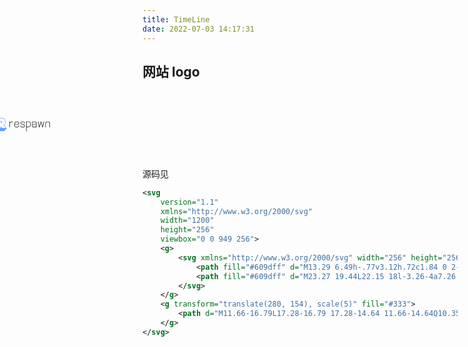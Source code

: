 ```yaml
---
title: TimeLine
date: 2022-07-03 14:17:31
---
```


## 网站 logo

<div><svg
    version="1.1"
    xmlns="http://www.w3.org/2000/svg"
    width="1200"
    height="256"
    viewbox="0 0 949 256"
    transform="translate(-450), scale(0.2)">
<svg xmlns="http://www.w3.org/2000/svg" width="256" height="256" viewBox="0 0 24.38 26.53">
<path fill="#609dff" d="M13.29 6.49h-.77v3.12h.72c1.84 0 2-.93 2-1.63.05-.37.05-1.49-1.95-1.49z"/>
<path fill="#609dff" d="M23.27 19.44L22.15 18l-3.26-4a7.26 7.26 0 0 0 3.24-6.23 7.73 7.73 0 0 0-2.81-6.11C17.76.41 16.15 0 12.91 0H5.68L0 5.68v20.85h7.7l.85-.85.09.12.26.36.26.37h9.54l5.68-5.69zm-2.46.56h-5.52l-.29-.38-2.51-3.5V20h-6V.86h6.36c3.05 0 4.49.35 5.88 1.43a6.87 6.87 0 0 1 2.48 5.43 6.26 6.26 0 0 1-3.71 6l3.92 4.91L22.59 20z"/>
</svg>
<g transform="translate(280, 154), scale(5)" fill="#333">
<path d="M11.66-16.79L17.28-16.79 17.28-14.64 11.66-14.64Q10.35-14.64 9.18-14.13 8-13.62 7.15-12.76 6.3-11.91 5.78-10.74 5.27-9.57 5.27-8.25L5.27-8.25 5.27 5.08 3.12 5.08 3.12-16.84 5.27-16.84 5.27-13.96Q6.49-15.28 8.13-16.03 9.76-16.79 11.66-16.79L11.66-16.79ZM38.95-5.66L24.75-5.66 24.75-1.22Q24.75 0.54 25.97 1.78 27.19 3.03 28.94 3.03L28.94 3.03 33.63 3.03Q35.39 3.03 36.63 1.78 37.87 0.54 37.87-1.22L37.87-1.22 37.87-3.12 40.07-3.12 40.07-1.22Q40.07 0.1 39.56 1.27 39.05 2.44 38.17 3.32 37.29 4.2 36.12 4.71 34.95 5.22 33.63 5.22L33.63 5.22 28.94 5.22Q27.62 5.22 26.45 4.71 25.28 4.2 24.43 3.32 23.57 2.44 23.06 1.27 22.55 0.1 22.55-1.22L22.55-1.22 22.55-10.4Q22.55-11.71 23.06-12.89 23.57-14.06 24.43-14.93 25.28-15.81 26.45-16.3 27.62-16.79 28.94-16.79L28.94-16.79 33.63-16.79Q34.95-16.79 36.12-16.3 37.29-15.81 38.17-14.93 39.05-14.06 39.56-12.89 40.07-11.71 40.07-10.4L40.07-10.4 40.07-6.78Q40.07-6.3 39.75-5.98 39.44-5.66 38.95-5.66L38.95-5.66ZM24.75-7.86L37.87-7.86 37.87-10.4Q37.87-12.15 36.63-13.4 35.39-14.64 33.63-14.64L33.63-14.64 28.94-14.64Q27.19-14.64 25.97-13.4 24.75-12.15 24.75-10.4L24.75-10.4 24.75-7.86ZM57.59 5.22L57.59 5.22 49.59 5.22Q47.83 5.22 46.59 3.95 45.34 2.68 45.34 0.93L45.34 0.93 45.34-1.37 47.49-1.37 47.49 0.93Q47.49 1.81 48.12 2.42 48.76 3.03 49.59 3.03L49.59 3.03 57.59 3.03Q58.47 3.03 59.08 2.42 59.69 1.81 59.69 0.93L59.69 0.93 59.69-1.71Q59.69-2.39 59.3-2.95 58.91-3.51 58.23-3.71L58.23-3.71 48.37-6.78Q47-7.22 46.17-8.35 45.34-9.47 45.34-10.88L45.34-10.88 45.34-12.54Q45.34-14.3 46.59-15.55 47.83-16.79 49.59-16.79L49.59-16.79 57.59-16.79Q59.35-16.79 60.62-15.55 61.89-14.3 61.89-12.54L61.89-12.54 61.89-9.61 59.69-9.61 59.69-12.54Q59.69-13.42 59.08-14.03 58.47-14.64 57.59-14.64L57.59-14.64 49.59-14.64Q48.76-14.64 48.12-14.03 47.49-13.42 47.49-12.54L47.49-12.54 47.49-10.88Q47.49-10.2 47.9-9.64 48.32-9.08 49-8.88L49-8.88 58.86-5.81Q60.23-5.37 61.06-4.25 61.89-3.12 61.89-1.71L61.89-1.71 61.89 0.93Q61.89 1.81 61.55 2.59 61.2 3.37 60.62 3.95 60.03 4.54 59.25 4.88 58.47 5.22 57.59 5.22ZM69.26 21.43L67.06 21.43 67.06-16.3Q67.06-16.69 67.4-17.03L67.4-17.03Q67.7-17.38 68.13-17.38L68.13-17.38 76.04-17.38Q77.8-17.38 79.36-16.69 80.92-16.01 82.07-14.86 83.22-13.71 83.9-12.15 84.58-10.59 84.58-8.83L84.58-8.83 84.58-3.9Q84.58-2.15 83.9-0.59 83.22 0.98 82.07 2.12 80.92 3.27 79.36 3.95 77.8 4.64 76.04 4.64L76.04 4.64 69.26 4.64 69.26 21.43ZM69.26-15.18L69.26 2.44 76.04 2.44Q77.36 2.44 78.51 1.95 79.65 1.46 80.53 0.59 81.41-0.29 81.9-1.44 82.39-2.59 82.39-3.9L82.39-3.9 82.39-8.83Q82.39-10.15 81.9-11.3 81.41-12.45 80.53-13.32 79.65-14.2 78.51-14.69 77.36-15.18 76.04-15.18L76.04-15.18 69.26-15.18ZM94.54-16.79L101.37-16.79Q102.45-16.79 103.42-16.37 104.4-15.96 105.13-15.23 105.86-14.5 106.3-13.52 106.74-12.54 106.74-11.47L106.74-11.47 106.74 5.22 104.54 5.22 104.54 4.15Q103.18 5.22 101.37 5.22L101.37 5.22 94.54 5.22Q93.42 5.22 92.46 4.81 91.51 4.39 90.78 3.66 90.05 2.93 89.63 1.95 89.22 0.98 89.22-0.15L89.22-0.15 89.22-2.39Q89.22-3.47 89.63-4.44 90.05-5.42 90.78-6.15 91.51-6.88 92.46-7.3 93.42-7.71 94.54-7.71L94.54-7.71 104.54-7.71 104.54-11.47Q104.54-12.79 103.62-13.71 102.69-14.64 101.37-14.64L101.37-14.64 94.54-14.64Q93.27-14.64 92.34-13.71 91.42-12.79 91.42-11.47L91.42-11.47 91.42-8.39 89.22-8.39 89.22-11.47Q89.22-12.54 89.63-13.52 90.05-14.5 90.78-15.23 91.51-15.96 92.46-16.37 93.42-16.79 94.54-16.79L94.54-16.79ZM104.54-0.15L104.54-5.56 94.54-5.56Q93.27-5.56 92.34-4.64 91.42-3.71 91.42-2.39L91.42-2.39 91.42-0.15Q91.42 1.17 92.34 2.1 93.27 3.03 94.54 3.03L94.54 3.03 101.37 3.03Q102.69 3.03 103.62 2.1 104.54 1.17 104.54-0.15L104.54-0.15ZM130.66 5.32L130.66 5.32 129.78 5.32Q128.95 5.32 128.75 4.54L128.75 4.54 123.73-12.79 118.75 4.54Q118.5 5.32 117.72 5.32L117.72 5.32 116.84 5.32Q116.45 5.32 116.16 5.08 115.87 4.83 115.77 4.44L115.77 4.44 111.72-16.59 113.87-17.03 117.38 1.37 122.41-16.01Q122.65-16.84 123.48-16.84L123.48-16.84 124.02-16.84Q124.41-16.84 124.68-16.62 124.95-16.4 125.04-16.01L125.04-16.01 130.07 1.37 133.63-17.03 135.78-16.59 131.68 4.44Q131.58 4.83 131.32 5.08 131.05 5.32 130.66 5.32ZM157.7-10.4L157.7 5.22 155.5 5.22 155.5-10.4Q155.5-12.15 154.25-13.4 153.01-14.64 151.25-14.64L151.25-14.64 146.47-14.64Q144.71-14.64 143.47-13.4 142.22-12.15 142.22-10.4L142.22-10.4 142.22 5.22 140.08 5.22 140.08-10.4Q140.08-11.71 140.59-12.89 141.1-14.06 141.95-14.91 142.81-15.76 143.98-16.28 145.15-16.79 146.47-16.79L146.47-16.79 151.25-16.79Q152.57-16.79 153.74-16.28 154.91-15.76 155.79-14.91 156.67-14.06 157.18-12.89 157.7-11.71 157.7-10.4L157.7-10.4ZM171.61-16.79L177.22-16.79 177.22-14.64 171.61-14.64Q170.29-14.64 169.12-14.13 167.94-13.62 167.09-12.76 166.24-11.91 165.72-10.74 165.21-9.57 165.21-8.25L165.21-8.25 165.21 5.08 163.06 5.08 163.06-16.84 165.21-16.84 165.21-13.96Q166.43-15.28 168.07-16.03 169.7-16.79 171.61-16.79L171.61-16.79Z"/>
</g>
</svg></div>

源码见

```svg
<svg
    version="1.1"
    xmlns="http://www.w3.org/2000/svg"
    width="1200"
    height="256"
    viewbox="0 0 949 256">
    <g>
        <svg xmlns="http://www.w3.org/2000/svg" width="256" height="256" viewBox="0 0 24.38 26.53">
            <path fill="#609dff" d="M13.29 6.49h-.77v3.12h.72c1.84 0 2-.93 2-1.63.05-.37.05-1.49-1.95-1.49z"/>
            <path fill="#609dff" d="M23.27 19.44L22.15 18l-3.26-4a7.26 7.26 0 0 0 3.24-6.23 7.73 7.73 0 0 0-2.81-6.11C17.76.41 16.15 0 12.91 0H5.68L0 5.68v20.85h7.7l.85-.85.09.12.26.36.26.37h9.54l5.68-5.69zm-2.46.56h-5.52l-.29-.38-2.51-3.5V20h-6V.86h6.36c3.05 0 4.49.35 5.88 1.43a6.87 6.87 0 0 1 2.48 5.43 6.26 6.26 0 0 1-3.71 6l3.92 4.91L22.59 20z"/>
        </svg>
    </g>
    <g transform="translate(280, 154), scale(5)" fill="#333">
        <path d="M11.66-16.79L17.28-16.79 17.28-14.64 11.66-14.64Q10.35-14.64 9.18-14.13 8-13.62 7.15-12.76 6.3-11.91 5.78-10.74 5.27-9.57 5.27-8.25L5.27-8.25 5.27 5.08 3.12 5.08 3.12-16.84 5.27-16.84 5.27-13.96Q6.49-15.28 8.13-16.03 9.76-16.79 11.66-16.79L11.66-16.79ZM38.95-5.66L24.75-5.66 24.75-1.22Q24.75 0.54 25.97 1.78 27.19 3.03 28.94 3.03L28.94 3.03 33.63 3.03Q35.39 3.03 36.63 1.78 37.87 0.54 37.87-1.22L37.87-1.22 37.87-3.12 40.07-3.12 40.07-1.22Q40.07 0.1 39.56 1.27 39.05 2.44 38.17 3.32 37.29 4.2 36.12 4.71 34.95 5.22 33.63 5.22L33.63 5.22 28.94 5.22Q27.62 5.22 26.45 4.71 25.28 4.2 24.43 3.32 23.57 2.44 23.06 1.27 22.55 0.1 22.55-1.22L22.55-1.22 22.55-10.4Q22.55-11.71 23.06-12.89 23.57-14.06 24.43-14.93 25.28-15.81 26.45-16.3 27.62-16.79 28.94-16.79L28.94-16.79 33.63-16.79Q34.95-16.79 36.12-16.3 37.29-15.81 38.17-14.93 39.05-14.06 39.56-12.89 40.07-11.71 40.07-10.4L40.07-10.4 40.07-6.78Q40.07-6.3 39.75-5.98 39.44-5.66 38.95-5.66L38.95-5.66ZM24.75-7.86L37.87-7.86 37.87-10.4Q37.87-12.15 36.63-13.4 35.39-14.64 33.63-14.64L33.63-14.64 28.94-14.64Q27.19-14.64 25.97-13.4 24.75-12.15 24.75-10.4L24.75-10.4 24.75-7.86ZM57.59 5.22L57.59 5.22 49.59 5.22Q47.83 5.22 46.59 3.95 45.34 2.68 45.34 0.93L45.34 0.93 45.34-1.37 47.49-1.37 47.49 0.93Q47.49 1.81 48.12 2.42 48.76 3.03 49.59 3.03L49.59 3.03 57.59 3.03Q58.47 3.03 59.08 2.42 59.69 1.81 59.69 0.93L59.69 0.93 59.69-1.71Q59.69-2.39 59.3-2.95 58.91-3.51 58.23-3.71L58.23-3.71 48.37-6.78Q47-7.22 46.17-8.35 45.34-9.47 45.34-10.88L45.34-10.88 45.34-12.54Q45.34-14.3 46.59-15.55 47.83-16.79 49.59-16.79L49.59-16.79 57.59-16.79Q59.35-16.79 60.62-15.55 61.89-14.3 61.89-12.54L61.89-12.54 61.89-9.61 59.69-9.61 59.69-12.54Q59.69-13.42 59.08-14.03 58.47-14.64 57.59-14.64L57.59-14.64 49.59-14.64Q48.76-14.64 48.12-14.03 47.49-13.42 47.49-12.54L47.49-12.54 47.49-10.88Q47.49-10.2 47.9-9.64 48.32-9.08 49-8.88L49-8.88 58.86-5.81Q60.23-5.37 61.06-4.25 61.89-3.12 61.89-1.71L61.89-1.71 61.89 0.93Q61.89 1.81 61.55 2.59 61.2 3.37 60.62 3.95 60.03 4.54 59.25 4.88 58.47 5.22 57.59 5.22ZM69.26 21.43L67.06 21.43 67.06-16.3Q67.06-16.69 67.4-17.03L67.4-17.03Q67.7-17.38 68.13-17.38L68.13-17.38 76.04-17.38Q77.8-17.38 79.36-16.69 80.92-16.01 82.07-14.86 83.22-13.71 83.9-12.15 84.58-10.59 84.58-8.83L84.58-8.83 84.58-3.9Q84.58-2.15 83.9-0.59 83.22 0.98 82.07 2.12 80.92 3.27 79.36 3.95 77.8 4.64 76.04 4.64L76.04 4.64 69.26 4.64 69.26 21.43ZM69.26-15.18L69.26 2.44 76.04 2.44Q77.36 2.44 78.51 1.95 79.65 1.46 80.53 0.59 81.41-0.29 81.9-1.44 82.39-2.59 82.39-3.9L82.39-3.9 82.39-8.83Q82.39-10.15 81.9-11.3 81.41-12.45 80.53-13.32 79.65-14.2 78.51-14.69 77.36-15.18 76.04-15.18L76.04-15.18 69.26-15.18ZM94.54-16.79L101.37-16.79Q102.45-16.79 103.42-16.37 104.4-15.96 105.13-15.23 105.86-14.5 106.3-13.52 106.74-12.54 106.74-11.47L106.74-11.47 106.74 5.22 104.54 5.22 104.54 4.15Q103.18 5.22 101.37 5.22L101.37 5.22 94.54 5.22Q93.42 5.22 92.46 4.81 91.51 4.39 90.78 3.66 90.05 2.93 89.63 1.95 89.22 0.98 89.22-0.15L89.22-0.15 89.22-2.39Q89.22-3.47 89.63-4.44 90.05-5.42 90.78-6.15 91.51-6.88 92.46-7.3 93.42-7.71 94.54-7.71L94.54-7.71 104.54-7.71 104.54-11.47Q104.54-12.79 103.62-13.71 102.69-14.64 101.37-14.64L101.37-14.64 94.54-14.64Q93.27-14.64 92.34-13.71 91.42-12.79 91.42-11.47L91.42-11.47 91.42-8.39 89.22-8.39 89.22-11.47Q89.22-12.54 89.63-13.52 90.05-14.5 90.78-15.23 91.51-15.96 92.46-16.37 93.42-16.79 94.54-16.79L94.54-16.79ZM104.54-0.15L104.54-5.56 94.54-5.56Q93.27-5.56 92.34-4.64 91.42-3.71 91.42-2.39L91.42-2.39 91.42-0.15Q91.42 1.17 92.34 2.1 93.27 3.03 94.54 3.03L94.54 3.03 101.37 3.03Q102.69 3.03 103.62 2.1 104.54 1.17 104.54-0.15L104.54-0.15ZM130.66 5.32L130.66 5.32 129.78 5.32Q128.95 5.32 128.75 4.54L128.75 4.54 123.73-12.79 118.75 4.54Q118.5 5.32 117.72 5.32L117.72 5.32 116.84 5.32Q116.45 5.32 116.16 5.08 115.87 4.83 115.77 4.44L115.77 4.44 111.72-16.59 113.87-17.03 117.38 1.37 122.41-16.01Q122.65-16.84 123.48-16.84L123.48-16.84 124.02-16.84Q124.41-16.84 124.68-16.62 124.95-16.4 125.04-16.01L125.04-16.01 130.07 1.37 133.63-17.03 135.78-16.59 131.68 4.44Q131.58 4.83 131.32 5.08 131.05 5.32 130.66 5.32ZM157.7-10.4L157.7 5.22 155.5 5.22 155.5-10.4Q155.5-12.15 154.25-13.4 153.01-14.64 151.25-14.64L151.25-14.64 146.47-14.64Q144.71-14.64 143.47-13.4 142.22-12.15 142.22-10.4L142.22-10.4 142.22 5.22 140.08 5.22 140.08-10.4Q140.08-11.71 140.59-12.89 141.1-14.06 141.95-14.91 142.81-15.76 143.98-16.28 145.15-16.79 146.47-16.79L146.47-16.79 151.25-16.79Q152.57-16.79 153.74-16.28 154.91-15.76 155.79-14.91 156.67-14.06 157.18-12.89 157.7-11.71 157.7-10.4L157.7-10.4ZM171.61-16.79L177.22-16.79 177.22-14.64 171.61-14.64Q170.29-14.64 169.12-14.13 167.94-13.62 167.09-12.76 166.24-11.91 165.72-10.74 165.21-9.57 165.21-8.25L165.21-8.25 165.21 5.08 163.06 5.08 163.06-16.84 165.21-16.84 165.21-13.96Q166.43-15.28 168.07-16.03 169.7-16.79 171.61-16.79L171.61-16.79Z"/>
    </g>
</svg>
```
